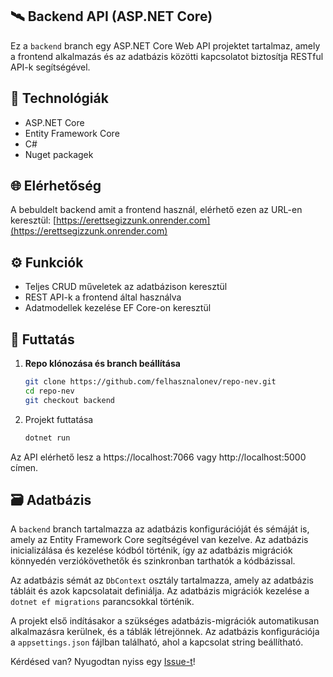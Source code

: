 ## 🛰️ Backend API (ASP.NET Core)

Ez a `backend` branch egy ASP.NET Core Web API projektet tartalmaz, amely a frontend alkalmazás és az adatbázis közötti kapcsolatot biztosítja RESTful API-k segítségével.

## 🔧 Technológiák

- ASP.NET Core
- Entity Framework Core
- C#
- Nuget packagek

## 🌐 Elérhetőség

A bebuldelt backend amit a frontend használ, elérhető ezen az URL-en keresztül: [https://erettsegizzunk.onrender.com](https://erettsegizzunk.onrender.com)

## ⚙️ Funkciók

- Teljes CRUD műveletek az adatbázison keresztül
- REST API-k a frontend által használva
- Adatmodellek kezelése EF Core-on keresztül

## 🔌 Futtatás

1. **Repo klónozása és branch beállítása**
   
   ```bash
   git clone https://github.com/felhasznalonev/repo-nev.git
   cd repo-nev
   git checkout backend
   ```
   
2. Projekt futtatása

   ```bash
   dotnet run
   ```
Az API elérhető lesz a https://localhost:7066 vagy http://localhost:5000 címen.

## 🗃️ Adatbázis

A `backend` branch tartalmazza az adatbázis konfigurációját és sémáját is, amely az Entity Framework Core segítségével van kezelve. Az adatbázis inicializálása és kezelése kódból történik, így az adatbázis migrációk könnyedén verziókövethetők és szinkronban tarthatók a kódbázissal.

Az adatbázis sémát az `DbContext` osztály tartalmazza, amely az adatbázis tábláit és azok kapcsolatait definiálja. Az adatbázis migrációk kezelése a `dotnet ef migrations` parancsokkal történik.

A projekt első indításakor a szükséges adatbázis-migrációk automatikusan alkalmazásra kerülnek, és a táblák létrejönnek. Az adatbázis konfigurációja a `appsettings.json` fájlban található, ahol a kapcsolat string beállítható.

Kérdésed van? Nyugodtan nyiss egy [Issue-t](https://github.com/zsolti6/Erettsegizzunk/issues)!
